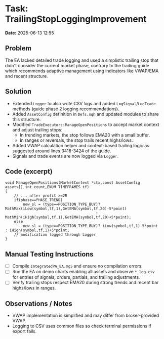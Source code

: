 # Task: TrailingStopLoggingImprovement
**Date:** 2025-06-13 12:55

## Problem
The EA lacked detailed trade logging and used a simplistic trailing stop that didn't consider the current market phase, contrary to the trading guide which recommends adaptive management using indicators like VWAP/EMA and recent structure.

## Solution
- Extended `Logger` to also write CSV logs and added `LogSignal`/`LogTrade` methods (guide phase 2 logging recommendations).
- Added `AssetConfig` definition in `Defs.mqh` and updated modules to share this structure.
- Modified `TradeExecutor::ManageOpenPositions` to accept market context and adjust trailing stops:
  - In trending markets, the stop follows EMA20 with a small buffer.
  - In ranges or reversals, the stop trails recent highs/lows.
- Added VWAP calculation helper and context-based trailing logic as suggested around lines 3418-3424 of the guide.
- Signals and trade events are now logged via `Logger`.

## Code (excerpt)
```mql5
void ManageOpenPositions(MarketContext *ctx,const AssetConfig assets[],int count,ENUM_TIMEFRAMES tf)
{
    // ... after profit >=2R
    if(phase==PHASE_TREND)
        new_sl = (type==POSITION_TYPE_BUY)? MathMax(iLow(symbol,tf,1),GetEMA(symbol,tf,20)-5*point)
                                         : MathMin(iHigh(symbol,tf,1),GetEMA(symbol,tf,20)+5*point);
    else
        new_sl = (type==POSITION_TYPE_BUY)? iLow(symbol,tf,1)-5*point : iHigh(symbol,tf,1)+5*point;
    // modification logged through Logger
}
```

## Manual Testing Instructions
- [ ] Compile `IntegratedPA_EA.mq5` and ensure no compilation errors.
- [ ] Run the EA on demo charts enabling all assets and observe `*_log.csv` for entries of signals, orders, partials, and trailing adjustments.
- [ ] Verify trailing stops respect EMA20 during strong trends and recent bar highs/lows in ranges.

## Observations / Notes
- VWAP implementation is simplified and may differ from broker-provided VWAP.
- Logging to CSV uses common files so check terminal permissions if export fails.

